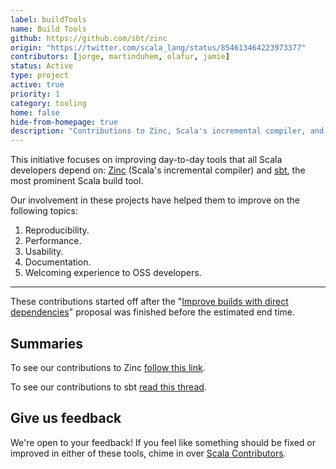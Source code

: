 ```yaml
---
label: buildTools
name: Build Tools
github: https://github.com/sbt/zinc
origin: "https://twitter.com/scala_lang/status/854613464223973377"
contributors: [jorge, martinduhem, olafur, jamie]
status: Active
type: project
active: true
priority: 1
category: tooling
home: false
hide-from-homepage: true
description: "Contributions to Zinc, Scala's incremental compiler, and sbt."
---
```


This initiative focuses on improving day-to-day tools that all Scala developers depend on: [Zinc](https://github.com/sbt/zinc) (Scala's incremental compiler) and [sbt](https://github.com/sbt/sbt), the most prominent Scala build tool.

Our involvement in these projects have helped them to improve on the following topics:
1. Reproducibility.
2. Performance.
3. Usability.
4. Documentation.
5. Welcoming experience to OSS developers.
<hr>

These contributions started off after the "[Improve builds with direct dependencies](https://github.com/scalacenter/advisoryboard/blob/master/proposals/009-improve-direct-dependency-experience.md)" proposal was finished before the estimated end time.

## Summaries

To see our contributions to Zinc [follow this link](https://github.com/sbt/zinc/labels/Scala%20Center).

To see our contributions to sbt [read this thread](https://contributors.scala-lang.org/t/reply-to-your-feedback-on-sbt/892).

## Give us feedback

We're open to your feedback! If you feel like something should be fixed or improved in either of these tools, chime in over [Scala Contributors](contributors.scala-lang.org).
